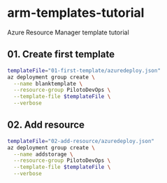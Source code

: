 # arm-templates-tutorial
Azure Resource Manager template tutorial

## 01. Create first template

```bash
templateFile="01-first-template/azuredeploy.json"
az deployment group create \
  --name blanktemplate \
  --resource-group PilotoDevOps \
  --template-file $templateFile \
  --verbose
```

## 02. Add resource

```bash
templateFile="02-add-resource/azuredeploy.json"
az deployment group create \
  --name addstorage \
  --resource-group PilotoDevOps \
  --template-file $templateFile \
  --verbose
```